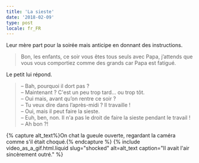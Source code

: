 ```yaml
---
title: 'La sieste'
date: '2018-02-09'
type: post
locale: fr_FR
---
```


Leur mère part pour la soirée mais anticipe en donnant des instructions.

<!-- more -->

> Bon, les enfants, ce soir vous êtes tous seuls avec Papa, j’attends que vous vous comportiez comme des grands car Papa est fatigué.

Le petit lui répond.

> – Bah, pourquoi il dort pas ?  
> – Maintenant ? C'est un peu trop tard… ou trop tôt.  
> – Oui mais, avant qu’on rentre ce soir ?  
> – Tu veux dire dans l’après-midi ? Il travaille !  
> – Oui, mais il peut faire la sieste.  
> – Euh, ben, non. Il n'a pas le droit de faire la sieste pendant le travail !  
> – Ah bon ?!

{% capture alt_text%}On chat la gueule ouverte, regardant la caméra comme s'il était choqué.{% endcapture %}
{% include video_as_a_gif.html.liquid
slug="shocked"
alt=alt_text
caption="Il avait l'air sincèrement outré."
%}
